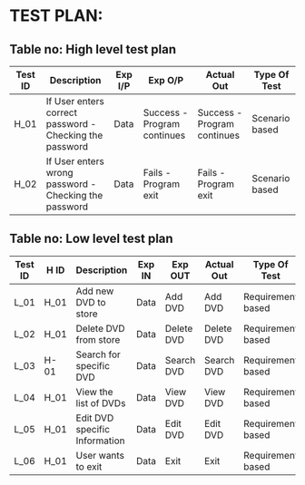 # TEST PLAN:

## Table no: High level test plan

| **Test ID** | **Description**                                              | **Exp I/P** | **Exp O/P** | **Actual Out** |**Type Of Test**  |    
|-------------|--------------------------------------------------------------|------------|-------------|----------------|------------------|
|  H_01       | If User enters correct password - Checking the password | Data | Success - Program continues  | Success - Program continues | Scenario based |
|  H_02       | If User enters wrong password - Checking the password | Data | Fails - Program exit  | Fails - Program exit | Scenario based |

## Table no: Low level test plan

| **Test ID** | **H ID** | **Description**                                              | **Exp IN** | **Exp OUT** | **Actual Out** |**Type Of Test**  |    
|-------------|----------|----------------------------------------------------|------------|-------------|----------------|------------------|
|  L_01       | H_01     | Add new DVD to store | Data | Add DVD | Add DVD | Requirement based |
|  L_02       | H_01     | Delete DVD from store | Data | Delete DVD | Delete DVD | Requirement based |
|  L_03       | H-01     | Search for specific DVD |  Data | Search DVD | Search DVD | Requirement based |
|  L_04       | H_01     | View the list of DVDs |  Data | View DVD | View DVD | Requirement based |
|  L_05       | H_01     | Edit DVD specific Information | Data | Edit DVD | Edit DVD | Requirement based |
|  L_06       | H_01     | User wants to exit | Data | Exit | Exit | Requirement based |